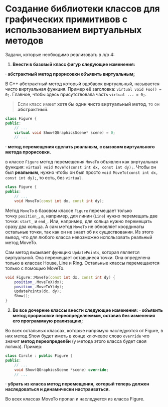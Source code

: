 # Создание библиотеки классов для графических примитивов с использованием виртуальных методов

Задачи, которые необходимо реализовать в л/р 4: 
1. **Внести в базовый класс фигур следующие изменения:**

· **абстрактный метод прорисовки объявить виртуальным;**

В С++ абстрактный метод который вдобавок виртуальный, называется чисто виртуальная функция. Пример её заголовка: `virtual void Foo() = 0;`. Главное, чтобы здесь присутствовала часть `virtual ... = 0;`. 
> Если класс имеет **хотя бы один чисто виртуальный метод**, то он **абстрактный**.
```cpp
class Figure {
public:
    // ...
    virtual void Show(QGraphicsScene* scene) = 0;
    // ...
```

· **метод перемещения сделать реальным, с вызовом виртуального метода прорисовки.**

в классе `Figure` метод перемещения `MoveTo` объявлен как виртуальная функция: `virtual void MoveTo(const int dx, const int dy);`. Чтобы он был **реальным**, нужно чтобы он был просто `void MoveTo(const int dx, const int dy);`, то есть, без `virtual`. 

```cpp
class Figure {
public:
	// ...
    void MoveTo(const int dx, const int dy);
```

Метод `MoveTo` в базовом классе `Figure` перемещает только точку `position_`, а, например, для линии (`Line`) нужно перемещать две точки: `start_` и `end_`. Или, например, для кольца нужно перемещать сразу два кольца. А сам метод `MoveTo` не обновляет координаты остальные точки, так как он не знает об их существовании. Из этого вывод, что для любого класса невозможно использовать реальный метод MoveTo. 

Сам метод вызывает функцию `UpdatePoints`, которая является виртуальной. Она перемещает оставшиеся точки. Она определена только в классах House, Line и Ring. Остальные классы перемещаются только с помощью MoveTo.
```cpp
void Figure::MoveTo(const int dx, const int dy) {
    position_.MoveToX(dx);
    position_.MoveToY(dy);
    UpdatePoints(dx, dy);
    Show();
}
```
2. **Во все дочерние классы внести следующие изменения:**
**· объявить метод прорисовки переопределяемым, оставив без изменения его программную реализацию;**

Во всех остальных классах, которые напрямую наследуются от Figure, в них метод Show будет иметь в конце ключевое слово `override` что значит **метод переопределён** (у метода этого класса будет своя логика). Пример:
```cpp
class Circle : public Figure {
public:
    // ...
    void Show(QGraphicsScene *scene) override;
    // ...
```
· **убрать из класса метод перемещения, который теперь должен наследоваться и динамически настраиваться.** 

Во всех классах MoveTo пропал и наследуется из класса Figure. 